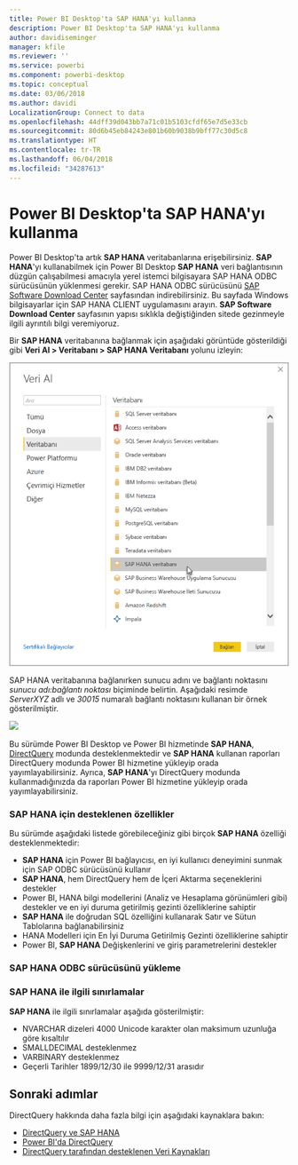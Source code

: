 ```yaml
---
title: Power BI Desktop'ta SAP HANA'yı kullanma
description: Power BI Desktop'ta SAP HANA'yı kullanma
author: davidiseminger
manager: kfile
ms.reviewer: ''
ms.service: powerbi
ms.component: powerbi-desktop
ms.topic: conceptual
ms.date: 03/06/2018
ms.author: davidi
LocalizationGroup: Connect to data
ms.openlocfilehash: 44dff39d043bb7a71c01b5103cfdf65e7d5e33cb
ms.sourcegitcommit: 80d6b45eb84243e801b60b9038b9bff77c30d5c8
ms.translationtype: HT
ms.contentlocale: tr-TR
ms.lasthandoff: 06/04/2018
ms.locfileid: "34287613"
---
```

# <a name="use-sap-hana-in-power-bi-desktop"></a>Power BI Desktop'ta SAP HANA'yı kullanma
Power BI Desktop'ta artık **SAP HANA** veritabanlarına erişebilirsiniz. **SAP HANA**'yı kullanabilmek için Power BI Desktop **SAP HANA** veri bağlantısının düzgün çalışabilmesi amacıyla yerel istemci bilgisayara SAP HANA ODBC sürücüsünün yüklenmesi gerekir. SAP HANA ODBC sürücüsünü [SAP Software Download Center](https://support.sap.com/swdc) sayfasından indirebilirsiniz. Bu sayfada Windows bilgisayarlar için SAP HANA CLIENT uygulamasını arayın. **SAP Software Download Center** sayfasının yapısı sıklıkla değiştiğinden sitede gezinmeyle ilgili ayrıntılı bilgi veremiyoruz.

Bir **SAP HANA** veritabanına bağlanmak için aşağıdaki görüntüde gösterildiği gibi **Veri Al > Veritabanı > SAP HANA Veritabanı** yolunu izleyin:

![](media/desktop-sap-hana/sap-hana-1.png)

SAP HANA veritabanına bağlanırken sunucu adını ve bağlantı noktasını *sunucu adı:bağlantı noktası* biçiminde belirtin. Aşağıdaki resimde *ServerXYZ* adlı ve *30015* numaralı bağlantı noktasını kullanan bir örnek gösterilmiştir.

![](media/desktop-sap-hana/sap-hana-2.png)

Bu sürümde Power BI Desktop ve Power BI hizmetinde **SAP HANA**, [DirectQuery](desktop-directquery-sap-hana.md) modunda desteklenmektedir ve **SAP HANA** kullanan raporları DirectQuery modunda Power BI hizmetine yükleyip orada yayımlayabilirsiniz. Ayrıca, **SAP HANA**'yı DirectQuery modunda kullanmadığınızda da raporları Power BI hizmetine yükleyip orada yayımlayabilirsiniz.

### <a name="supported-features-for-sap-hana"></a>SAP HANA için desteklenen özellikler
Bu sürümde aşağıdaki listede görebileceğiniz gibi birçok **SAP HANA** özelliği desteklenmektedir:

* **SAP HANA** için Power BI bağlayıcısı, en iyi kullanıcı deneyimini sunmak için SAP ODBC sürücüsünü kullanır
* **SAP HANA**, hem DirectQuery hem de İçeri Aktarma seçeneklerini destekler
* Power BI, HANA bilgi modellerini (Analiz ve Hesaplama görünümleri gibi) destekler ve en iyi duruma getirilmiş gezinti özelliklerine sahiptir
* **SAP HANA** ile doğrudan SQL özelliğini kullanarak Satır ve Sütun Tablolarına bağlanabilirsiniz
* HANA Modelleri için En İyi Duruma Getirilmiş Gezinti özelliklerine sahiptir
* Power BI, **SAP HANA** Değişkenlerini ve giriş parametrelerini destekler

### <a name="installing-the-sap-hana-odbc-driver"></a>SAP HANA ODBC sürücüsünü yükleme
### <a name="limitations-of-sap-hana"></a>SAP HANA ile ilgili sınırlamalar
**SAP HANA** ile ilgili sınırlamalar aşağıda gösterilmiştir:

* NVARCHAR dizeleri 4000 Unicode karakter olan maksimum uzunluğa göre kısaltılır
* SMALLDECIMAL desteklenmez
* VARBINARY desteklenmez
* Geçerli Tarihler 1899/12/30 ile 9999/12/31 arasıdır


## <a name="next-steps"></a>Sonraki adımlar
DirectQuery hakkında daha fazla bilgi için aşağıdaki kaynaklara bakın:

* [DirectQuery ve SAP HANA](desktop-directquery-sap-hana.md)
* [Power BI'da DirectQuery](desktop-directquery-about.md)
* [DirectQuery tarafından desteklenen Veri Kaynakları](desktop-directquery-data-sources.md)

